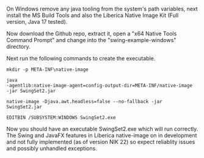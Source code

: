 On Windows remove any java tooling from the system's path variables, next install the MS Build Tools and also the Liberica Native Image Kit (Full version, Java 17 tested).

Now download the Github repo, extract it, open a "x64 Native Tools Command Prompt" and change into the "swing-example-windows" directory.

Next run the following commands to create the executable.

<code>mkdir -p META-INF\native-image</code>

<code>java -agentlib:native-image-agent=config-output-dir=META-INF/native-image -jar SwingSet2.jar</code>

<code>native-image -Djava.awt.headless=false --no-fallback -jar SwingSet2.jar</code>

<code>EDITBIN /SUBSYSTEM:WINDOWS SwingSet2.exe</code>

Now you should have an executable SwingSet2.exe which will run correctly. The Swing and JavaFX features in Liberica native-image on in development and not fully implemented (as of version NIK 22) so expect reliablity issues and possibly unhandled exceptions. 
